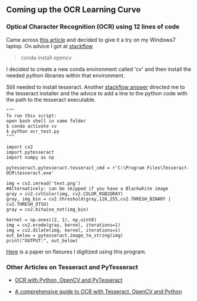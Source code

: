 ## Coming up the OCR Learning Curve

### Optical Character Recognition (OCR) using 12 lines of code

Came across [this article](https://towardsdatascience.com/optical-character-recognition-ocr-with-less-than-12-lines-of-code-using-python-48404218cccb) and decided to give it a try on my Windows7 laptop.
On advice I got at [stackflow](https://stackoverflow.com/questions/51853018/how-do-i-install-opencv-using-pip)

> conda install opencv

I decided to create a new conda environment called 'cv' and then install the needed python libraries within that environment.

Still needed to install tesseract. Another [stackflow answer](https://stackoverflow.com/questions/50951955/pytesseract-tesseractnotfound-error-tesseract-is-not-installed-or-its-not-i/53672281) directed me to the tesseract installer and the advice to add a line to the python code with the path to the tesseract executable.

```
"""
To run this script:
open bash shell in same folder
$ conda activate cv
$ python ocr_test.py
"""

import cv2
import pytesseract
import numpy as np

pytesseract.pytesseract.tesseract_cmd = r'C:\Program Files\Tesseract-OCR\tesseract.exe'

img = cv2.imread('text.png')
#Alternatively: can be skipped if you have a Blackwhite image
gray = cv2.cvtColor(img, cv2.COLOR_RGB2GRAY)
gray, img_bin = cv2.threshold(gray,128,255,cv2.THRESH_BINARY | cv2.THRESH_OTSU)
gray = cv2.bitwise_not(img_bin)

kernel = np.ones((2, 1), np.uint8)
img = cv2.erode(gray, kernel, iterations=1)
img = cv2.dilate(img, kernel, iterations=1)
out_below = pytesseract.image_to_string(img)
print("OUTPUT:", out_below)
```

[Here](docs/flexures.md) is a paper on flexures I digitized using this program. 

### Other Articles on Tesseract and PyTesseract

- [OCR with Python, OpenCV and PyTesseract](https://medium.com/@jaafarbenabderrazak.info/ocr-with-tesseract-opencv-and-python-d2c4ec097866)

- [A comprehensive guide to OCR with Tesseract, OpenCV and Python](https://nanonets.com/blog/ocr-with-tesseract/)

